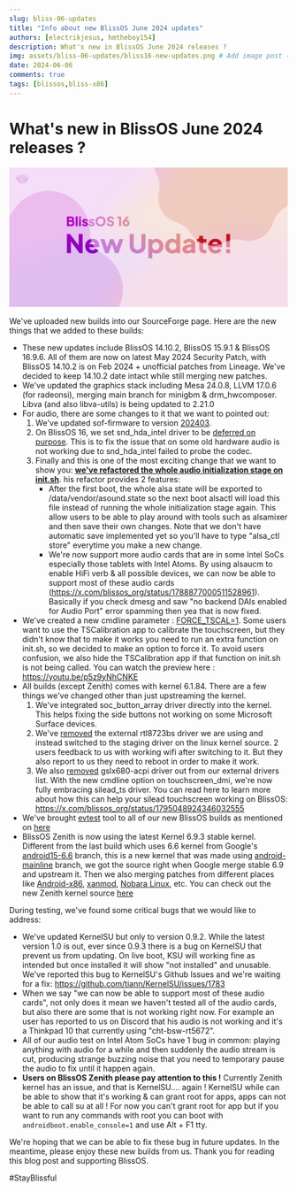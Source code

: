 ```yaml
---
slug: bliss-06-updates
title: "Info about new BlissOS June 2024 updates"
authors: [electrikjesus, hmtheboy154]
description: What's new in BlissOS June 2024 releases ?
img: assets/bliss-06-updates/bliss16-new-updates.png # Add image post (optional)
date: 2024-06-06
comments: true
tags: [blissos,bliss-x86]
---
```


# What's new in BlissOS June 2024 releases ?

![alt text](assets/bliss-06-updates/bliss16-new-updates.png "What's new in BlissOS June 2024 releases ?")

We've uploaded new builds into our SourceForge page. Here are the new things that we added to these builds:

- These new updates include BlissOS 14.10.2, BlissOS 15.9.1 & BlissOS 16.9.6. All of them are now on latest May 2024 Security Patch, with BlissOS 14.10.2 is on Feb 2024 + unofficial patches from Lineage. We've decided to keep 14.10.2 date intact while still merging new patches.
- We've updated the graphics stack including Mesa 24.0.8, LLVM 17.0.6 (for radeonsi), merging main branch for minigbm & drm_hwcomposer. Libva (and also libva-utils) is being updated to 2.21.0
- For audio, there are some changes to it that we want to pointed out:
    1. We've updated sof-firmware to version [202403](https://github.com/android-generic/vendor_intel_proprietary_sof-bin/tree/202403). 
    2. On BlissOS 16, we set snd_hda_intel driver to be [deferred on purpose](https://github.com/BlissOS/device_generic_common/commit/8e64a9af5d5472fc3841092c8e3517dab532050b). This is to fix the issue that on some old hardware audio is not working due to snd_hda_intel failed to probe the codec.
    3. Finally and this is one of the most exciting change that we want to show you: [**we've refactored the whole audio initialization stage on init.sh**](https://github.com/BlissOS/device_generic_common/commit/2f8441797c9bdb2800d8fc969588980bf1aa1b75). his refactor provides 2 features:
        * After the first boot, the whole alsa state will be exported to /data/vendor/asound.state so the next boot alsactl will load this file instead of running the whole initialization stage again. This allow users to be able to play around with tools such as alsamixer and then save their own changes. Note that we don't have automatic save implemented yet so you'll have to type "alsa_ctl store" everytime you make a new change.
        *  We're now support more audio cards that are in some Intel SoCs especially those tablets with Intel Atoms. By using alsaucm to enable HiFi verb & all possible devices, we can now be able to support most of these audio cards (https://x.com/blissos_org/status/1788877000511528961). Basically if you check dmesg and saw "no backend DAIs enabled for Audio Port" error spamming then yea that is now fixed.
- We've created a new cmdline parameter : [FORCE_TSCAL=1](https://github.com/BlissOS/device_generic_common/commit/e47dddfa84713c0733f24b0c6ef8b43d9d63b6b9). Some users want to use the TSCalibration app to calibrate the touchscreen, but they didn't know that to make it works you need to run an extra function on init.sh, so we decided to make an option to force it. To avoid users confusion, we also hide the TSCalibration app if that function on init.sh is not being called. You can watch the preview here : https://youtu.be/p5z9yNhCNKE
- All builds (except Zenith) comes with kernel 6.1.84. There are a few things we've changed other than just upstreaming the kernel. 
  1. We've integrated soc_button_array driver directly into the kernel. This helps fixing the side buttons not working on some Microsoft Surface devices.
  2. We've [removed](https://github.com/android-generic/external_kernel-drivers/commit/e27764a43e29e837dda0e57970583da861dfd53c) the external rtl8723bs driver we are using and instead switched to the staging driver on the linux kernel source. 2 users feedback to us with working wifi after switching to it. But they also report to us they need to reboot in order to make it work. 
  3. We also [removed](https://github.com/android-generic/external_kernel-drivers/commit/b7ab4c7e7b071fe98f0b02f0b013b5b8d232e864) gslx680-acpi driver out from our external drivers list. With the new cmdline option on touchscreen_dmi, we're now fully embracing silead_ts driver. You can read here to learn more about how this can help your silead touchscreen working on BlissOS: https://x.com/blissos_org/status/1795048924346032555
- We've brought [evtest](https://github.com/android-generic/external_evtest) tool to all of our new BlissOS builds as mentioned on [here](https://x.com/blissos_org/status/1795048933187518559)
- BlissOS Zenith is now using the latest Kernel 6.9.3 stable kernel. Different from the last build which uses 6.6 kernel from Google's [android15-6.6](https://android.googlesource.com/kernel/common/+/refs/heads/android15-6.6) branch, this is a new kernel that was made using [android-mainline](https://android.googlesource.com/kernel/common/+/refs/heads/android-mainline) branch, we got the source right when Google merge stable 6.9 and upstream it. Then we also merging patches from different places like [Android-x86](https://github.com/android-generic/kernel-zenith/commits/6.9_android-x86), [xanmod](https://github.com/android-generic/kernel-zenith/commits/6.9_xanmod), [Nobara Linux](https://github.com/android-generic/kernel-zenith/commits/6.9_nobara), etc. 
You can check out the new Zenith kernel source [here](https://github.com/android-generic/kernel-zenith/commits/6.9/)

During testing, we've found some critical bugs that we would like to address:

- We've updated KernelSU but only to version 0.9.2. While the latest version 1.0 is out, ever since 0.9.3 there is a bug on KernelSU that prevent us from updating. On live boot, KSU will working fine as intended but once installed it will show "not installed" and unusable. We've reported this bug to KernelSU's Github Issues and we're waiting for a fix: https://github.com/tiann/KernelSU/issues/1783
- When we say "we can now be able to support most of these audio cards", not only does it mean we haven't tested all of the audio cards, but also there are some that is not working right now. For example an user has reported to us on Discord that his audio is not working and it's a Thinkpad 10 that currently using "cht-bsw-rt5672".
- All of our audio test on Intel Atom SoCs have 1 bug in common: playing anything with audio for a while and then suddenly the audio stream is cut, producing strange buzzing noise that you need to temporary pause the audio to fix until it happen again.
- **Users on BlissOS Zenith please pay attention to this !** Currently Zenith kernel has an issue, and that is KernelSU.... again ! KernelSU while can be able to show that it's working & can grant root for apps, apps can not be able to call su at all ! For now you can't grant root for app but if you want to run any commands with root you can boot with `androidboot.enable_console=1` and use Alt + F1 tty.

We're hoping that we can be able to fix these bug in future updates. In the meantime, please enjoy these new builds from us. Thank you for reading this blog post and supporting BlissOS.


#StayBlissful

